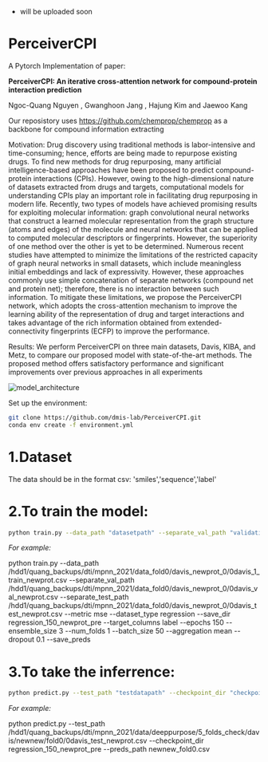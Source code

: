 * will be uploaded soon
# PerceiverCPI
A Pytorch Implementation of paper:

**PerceiverCPI: An iterative cross-attention network for compound-protein interaction prediction**

Ngoc-Quang Nguyen , Gwanghoon Jang , Hajung Kim and Jaewoo Kang

Our reposistory uses https://github.com/chemprop/chemprop as a backbone for compound information extracting

Motivation: Drug discovery using traditional methods is labor-intensive and time-consuming; hence,
efforts are being made to repurpose existing drugs. To find new methods for drug repurposing, many
artificial intelligence-based approaches have been proposed to predict compound-protein interactions
(CPIs). However, owing to the high-dimensional nature of datasets extracted from drugs and targets,
computational models for understanding CPIs play an important role in facilitating drug repurposing in
modern life. Recently, two types of models have achieved promising results for exploiting molecular
information: graph convolutional neural networks that construct a learned molecular representation from
the graph structure (atoms and edges) of the molecule and neural networks that can be applied to computed
molecular descriptors or fingerprints. However, the superiority of one method over the other is yet to
be determined. Numerous recent studies have attempted to minimize the limitations of the restricted
capacity of graph neural networks in small datasets, which include meaningless initial embeddings and
lack of expressivity. However, these approaches commonly use simple concatenation of separate networks
(compound net and protein net); therefore, there is no interaction between such information. To mitigate
these limitations, we propose the PerceiverCPI network, which adopts the cross-attention mechanism to
improve the learning ability of the representation of drug and target interactions and takes advantage of
the rich information obtained from extended-connectivity fingerprints (ECFP) to improve the performance.

Results: We perform PerceiverCPI on three main datasets, Davis, KIBA, and Metz, to compare our
proposed model with state-of-the-art methods. The proposed method offers satisfactory performance and
significant improvements over previous approaches in all experiments

![model_architecture](https://user-images.githubusercontent.com/32150689/160957444-42323b80-c516-45d3-a67c-c896b150c252.PNG)





Set up the environment:

```bash
git clone https://github.com/dmis-lab/PerceiverCPI.git
conda env create -f environment.yml
```

# 1.**Dataset**

The data should be in the format csv: 'smiles','sequence','label'

# 2.**To train the model:**
```bash
python train.py --data_path "datasetpath" --separate_val_path "validationpath" --separate_test_path "testpath" --metric mse --dataset_type regression --save_dir "checkpointpath" --target_columns label
```
_For example:_

python train.py --data_path /hdd1/quang_backups/dti/mpnn_2021/data_fold0/davis_newprot_0/0davis_1_train_newprot.csv --separate_val_path /hdd1/quang_backups/dti/mpnn_2021/data_fold0/davis_newprot_0/0davis_val_newprot.csv --separate_test_path /hdd1/quang_backups/dti/mpnn_2021/data_fold0/davis_newprot_0/0davis_test_newprot.csv --metric mse --dataset_type regression --save_dir regression_150_newprot_pre --target_columns label --epochs 150 --ensemble_size 3 --num_folds 1 --batch_size 50 --aggregation mean --dropout 0.1 --save_preds

# 3.**To take the inferrence:**
```bash
python predict.py --test_path "testdatapath" --checkpoint_dir "checkpointpath" --preds_path "predictionpath.csv"
```
_For example:_

python predict.py --test_path /hdd1/quang_backups/dti/mpnn_2021/data/deeppurpose/5_folds_check/davis/newnew/fold0/0davis_test_newprot.csv --checkpoint_dir regression_150_newprot_pre --preds_path newnew_fold0.csv
